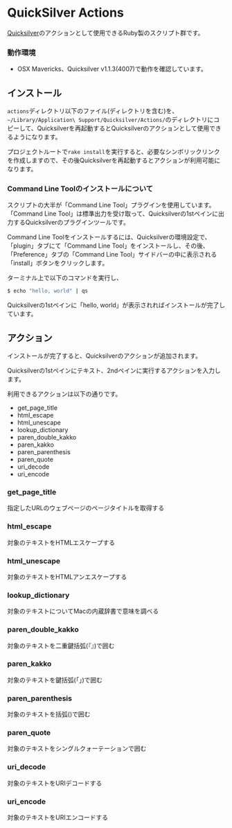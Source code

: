 # QuickSilver Actions

[Quicksilver](http://qsapp.com)のアクションとして使用できるRuby製のスクリプト群です。

### 動作環境

- OSX Mavericks、Quicksilver v1.1.3(4007)で動作を確認しています。

## インストール

`actions`ディレクトリ以下のファイル(ディレクトリを含む)を、`~/Library/Application\ Support/Quicksilver/Actions/`のディレクトリにコピーして、Quicksilverを再起動するとQuicksilverのアクションとして使用できるようになります。

プロジェクトルートで`rake install`を実行すると、必要なシンボリックリンクを作成しますので、その後Quicksilverを再起動するとアクションが利用可能になります。

### Command Line Toolのインストールについて

スクリプトの大半が「Command Line Tool」プラグインを使用しています。「Command Line Tool」は標準出力を受け取って、Quicksilverの1stペインに出力するQuicksilverのプラグインツールです。

Command Line Toolをインストールするには、Quicksilverの環境設定で、「plugin」タブにて「Command Line Tool」をインストールし、その後、「Preference」タブの「Command Line Tool」サイドバーの中に表示される「install」ボタンをクリックします。

ターミナル上で以下のコマンドを実行し、

```bash
$ echo "hello, world" | qs
```

Quicksilverの1stペインに「hello, world」が表示されればインストールが完了しています。

## アクション

インストールが完了すると、Quicksilverのアクションが追加されます。

Quicksilverの1stペインにテキスト、2ndペインに実行するアクションを入力します。

利用できるアクションは以下の通りです。

- get\_page\_title
- html\_escape
- html\_unescape
- lookup\_dictionary
- paren\_double\_kakko
- paren\_kakko
- paren\_parenthesis
- paren\_quote
- uri\_decode
- uri\_encode

### get\_page\_title

指定したURLのウェブページのページタイトルを取得する

### html\_escape

対象のテキストをHTMLエスケープする

### html\_unescape

対象のテキストをHTMLアンエスケープする

### lookup\_dictionary

対象のテキストについてMacの内蔵辞書で意味を調べる

### paren\_double\_kakko

対象のテキストを二重鍵括弧(『』)で囲む

### paren\_kakko

対象のテキストを鍵括弧(「」)で囲む

### paren\_parenthesis

対象のテキストを括弧()で囲む

### paren\_quote

対象のテキストをシングルクォーテーションで囲む

### uri\_decode

対象のテキストをURIデコードする

### uri\_encode

対象のテキストをURIエンコードする
